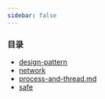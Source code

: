 ```yaml
---
sidebar: false
--- 
```


### 目录
- [design-pattern](./design-pattern/index.md)
- [network](./network/index.md)
- [process-and-thread.md](./process-and-thread.md)
- [safe](./safe/index.md)
